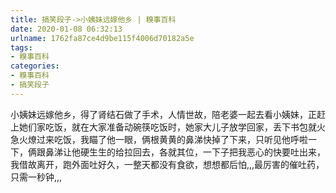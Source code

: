 ```yaml
---
title: 搞笑段子->小姨妹远嫁他乡 | 糗事百科
date: 2020-01-08 06:32:13
urlname: 1762fa87ce4d9be115f4006d70182a5e
tags: 
- 糗事百科
categories:
- 糗事百科
- 搞笑段子
---
```

小姨妹远嫁他乡，得了肾结石做了手术，人情世故，陪老婆一起去看小姨妹，正赶上她们家吃饭，就在大家准备动碗筷吃饭时，她家大儿子放学回家，丢下书包就火急火燎过来吃饭，我瞄了他一眼，俩根黄黄的鼻涕快掉了下来，只听见他呼啦一下，俩跟鼻涕让他硬生生的给拉回去，各就其位，一下子把我恶心的快要吐出来，我借故离开，跑外面吐好久，一整天都没有食欲，想想都后怕,,,最厉害的催吐药，只需一秒钟,,,


